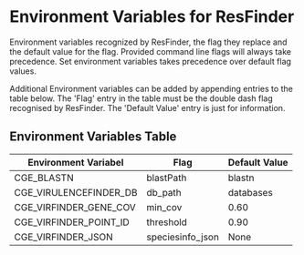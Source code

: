 # Environment Variables for ResFinder

Environment variables recognized by ResFinder, the flag they replace and the default value for the flag. Provided command line flags will always take precedence. Set environment variables takes precedence over default flag values.

Additional Environment variables can be added by appending entries to the table below. The 'Flag' entry in the table must be the double dash flag recognised by ResFinder. The 'Default Value' entry is just for information.

## Environment Variables Table

| Environment Variabel       | Flag                | Default Value  |
|----------------------------|---------------------|----------------|
| CGE_BLASTN                 | blastPath           | blastn         |
| CGE_VIRULENCEFINDER_DB     | db_path             | databases      |
| CGE_VIRFINDER_GENE_COV     | min_cov             | 0.60           |
| CGE_VIRFINDER_POINT_ID     | threshold           | 0.90           |
| CGE_VIRFINDER_JSON         | speciesinfo_json    | None           |

